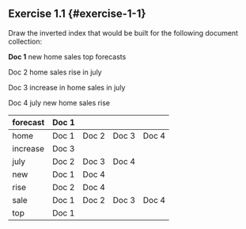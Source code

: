 ## Exercise 1.1 {#exercise-1-1}

Draw the inverted index that would be built for the following document collection:

**Doc 1** new home sales top forecasts

Doc 2 home sales rise in july

Doc 3 increase in home sales in july

Doc 4 july new home sales rise

| forecast | Doc 1 |  |  |  |
| --- | --- | --- | --- | --- |
| home | Doc 1 | Doc 2 | Doc 3 | Doc 4 |
| increase | Doc 3 |  |  |  |
| july | Doc 2 | Doc 3 | Doc 4 |  |
| new | Doc 1 | Doc 4 |  |  |
| rise | Doc 2 | Doc 4 |  |  |
| sale | Doc 1 | Doc 2 | Doc 3 | Doc 4 |
| top | Doc 1 |  |  |  |